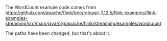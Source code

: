 The WordCount example code comes from
https://github.com/apache/flink/tree/release-1.12.5/flink-examples/flink-examples-streaming/src/main/java/org/apache/flink/streaming/examples/wordcount

The paths have been changed, but that's about it.
